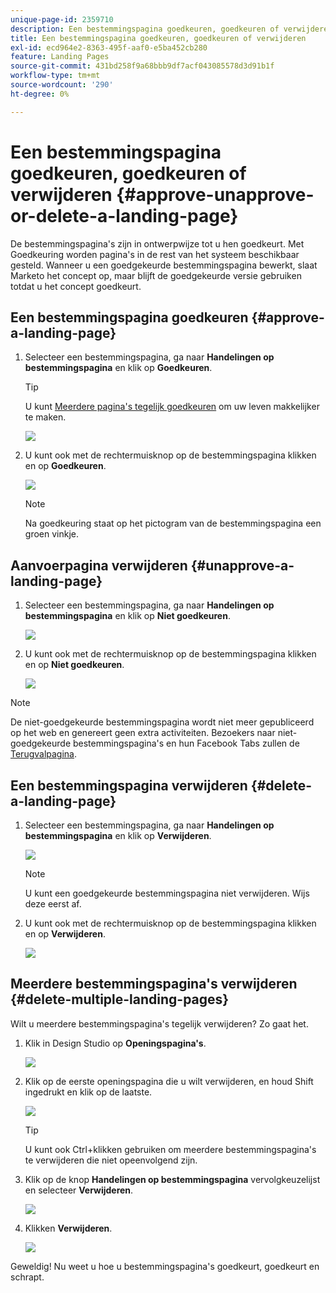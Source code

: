 ```yaml
---
unique-page-id: 2359710
description: Een bestemmingspagina goedkeuren, goedkeuren of verwijderen - Marketo Docs - Productdocumentatie
title: Een bestemmingspagina goedkeuren, goedkeuren of verwijderen
exl-id: ecd964e2-8363-495f-aaf0-e5ba452cb280
feature: Landing Pages
source-git-commit: 431bd258f9a68bbb9df7acf043085578d3d91b1f
workflow-type: tm+mt
source-wordcount: '290'
ht-degree: 0%

---
```


# Een bestemmingspagina goedkeuren, goedkeuren of verwijderen {#approve-unapprove-or-delete-a-landing-page}

De bestemmingspagina&#39;s zijn in ontwerpwijze tot u hen goedkeurt. Met Goedkeuring worden pagina&#39;s in de rest van het systeem beschikbaar gesteld. Wanneer u een goedgekeurde bestemmingspagina bewerkt, slaat Marketo het concept op, maar blijft de goedgekeurde versie gebruiken totdat u het concept goedkeurt.

## Een bestemmingspagina goedkeuren {#approve-a-landing-page}

1. Selecteer een bestemmingspagina, ga naar **Handelingen op bestemmingspagina** en klik op **Goedkeuren**.

   >[!TIP]
   >
   >U kunt [Meerdere pagina&#39;s tegelijk goedkeuren](/help/marketo/product-docs/demand-generation/landing-pages/landing-page-actions/approve-multiple-landing-pages-at-once.md) om uw leven makkelijker te maken.

   ![](assets/image2014-9-16-15-3a28-3a22.png)

1. U kunt ook met de rechtermuisknop op de bestemmingspagina klikken en op **Goedkeuren**.

   ![](assets/image2014-9-16-15-3a30-3a4.png)

   >[!NOTE]
   >
   >Na goedkeuring staat op het pictogram van de bestemmingspagina een groen vinkje.

## Aanvoerpagina verwijderen {#unapprove-a-landing-page}

1. Selecteer een bestemmingspagina, ga naar **Handelingen op bestemmingspagina** en klik op **Niet goedkeuren**.

   ![](assets/image2014-9-16-15-3a31-3a8.png)

1. U kunt ook met de rechtermuisknop op de bestemmingspagina klikken en op **Niet goedkeuren**.

   ![](assets/image2014-9-16-15-3a31-3a34.png)

>[!NOTE]
>
>De niet-goedgekeurde bestemmingspagina wordt niet meer gepubliceerd op het web en genereert geen extra activiteiten. Bezoekers naar niet-goedgekeurde bestemmingspagina&#39;s en hun Facebook Tabs zullen de [Terugvalpagina](/help/marketo/product-docs/administration/settings/set-a-fallback-page.md).

## Een bestemmingspagina verwijderen {#delete-a-landing-page}

1. Selecteer een bestemmingspagina, ga naar **Handelingen op bestemmingspagina** en klik op **Verwijderen**.

   ![](assets/image2014-9-16-15-3a49-3a59.png)

   >[!NOTE]
   >
   >U kunt een goedgekeurde bestemmingspagina niet verwijderen. Wijs deze eerst af.

1. U kunt ook met de rechtermuisknop op de bestemmingspagina klikken en op **Verwijderen**.

   ![](assets/image2014-9-16-15-3a50-3a40.png)

## Meerdere bestemmingspagina&#39;s verwijderen {#delete-multiple-landing-pages}

Wilt u meerdere bestemmingspagina&#39;s tegelijk verwijderen? Zo gaat het.

1. Klik in Design Studio op **Openingspagina&#39;s**.

   ![](assets/one.png)

1. Klik op de eerste openingspagina die u wilt verwijderen, en houd Shift ingedrukt en klik op de laatste.

   ![](assets/two.png)

   >[!TIP]
   >
   >U kunt ook Ctrl+klikken gebruiken om meerdere bestemmingspagina&#39;s te verwijderen die niet opeenvolgend zijn.

1. Klik op de knop **Handelingen op bestemmingspagina** vervolgkeuzelijst en selecteer **Verwijderen**.

   ![](assets/three.png)

1. Klikken **Verwijderen**.

   ![](assets/four.png)

Geweldig! Nu weet u hoe u bestemmingspagina&#39;s goedkeurt, goedkeurt en schrapt.
